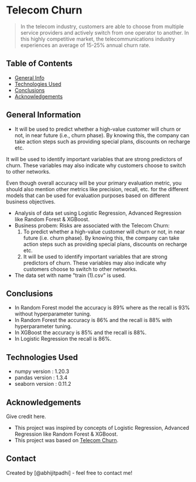 # Telecom Churn
> In the telecom industry, customers are able to choose from multiple service providers and actively switch from one operator to another. In this highly competitive market, the telecommunications industry experiences an average of 15-25% annual churn rate.


## Table of Contents
* [General Info](#general-information)
* [Technologies Used](#technologies-used)
* [Conclusions](#conclusions)
* [Acknowledgements](#acknowledgements)

<!-- You can include any other section that is pertinent to your problem -->

## General Information
- It will be used to predict whether a high-value customer will churn or not, in near future (i.e.,
churn phase). By knowing this, the company can take action steps such as providing special
plans, discounts on recharge etc.

It will be used to identify important variables that are strong predictors of churn. These variables
may also indicate why customers choose to switch to other networks.

Even though overall accuracy will be your primary evaluation metric, you should also mention
other metrics like precision, recall, etc. for the different models that can be used for evaluation
purposes based on different business objectives.
- Analysis of data set using Logistic Regression, Advanced Regression like Random Forest & XGBoost.
- Business probem: Risks are associated with the Telecom Churn:
    1) To predict whether a high-value customer will churn or not, in near future (i.e. churn phase). By knowing this, the company can take action steps such as providing special plans, discounts on recharge etc.
    2) It will be used to identify important variables that are strong predictors of churn. These variables may also indicate why customers choose to switch to other networks.
- The data set with name "train (1).csv" is used.

<!-- You don't have to answer all the questions - just the ones relevant to your project. -->

## Conclusions
- In Random Forest model the accuracy is 89% where as the recall is 93% without hyperparameter tuning.
- In Random Forest the accuracy is 86% and the recall is 88% with hyperparameter tuning.
- In XGBoost the accuracy is 85% and the recall is 88%. 
- In Logistic Regression the recall is 86%.

<!-- You don't have to answer all the questions - just the ones relevant to your project. -->


## Technologies Used
- numpy version	    : 1.20.3
- pandas version	: 1.3.4
- seaborn version	: 0.11.2

<!-- As the libraries versions keep on changing, it is recommended to mention the version of library used in this project -->

## Acknowledgements
Give credit here.
- This project was inspired by concepts of Logistic Regression, Advanced Regression like Random Forest & XGBoost.
- This project was based on [Telecom Churn]().


## Contact
Created by [@abhijitpadhi] - feel free to contact me!


<!-- Optional -->
<!-- ## License -->
<!-- This project is open source and available under the [... License](). -->

<!-- You don't have to include all sections - just the one's relevant to your project -->